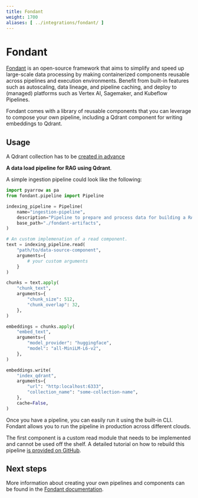 ```yaml
---
title: Fondant
weight: 1700
aliases: [ ../integrations/fondant/ ]
---
```


# Fondant

[Fondant](https://fondant.ai/en/stable/) is an open-source framework that aims to simplify and speed
up large-scale data processing by making containerized components reusable across pipelines and
execution environments. Benefit from built-in features such as autoscaling, data lineage, and
pipeline caching, and deploy to (managed) platforms such as Vertex AI, Sagemaker, and Kubeflow
Pipelines.

Fondant comes with a library of reusable components that you can leverage to compose your own
pipeline, including a Qdrant component for writing embeddings to Qdrant.

## Usage

<aside role="status">
A Qdrant collection has to be <a href="/documentation/concepts/collections/">created in advance</a>
</aside>

**A data load pipeline for RAG using Qdrant**.

A simple ingestion pipeline could look like the following:

```python
import pyarrow as pa
from fondant.pipeline import Pipeline

indexing_pipeline = Pipeline(
    name="ingestion-pipeline",
    description="Pipeline to prepare and process data for building a RAG solution",
    base_path="./fondant-artifacts",
)

# An custom implemenation of a read component. 
text = indexing_pipeline.read(
    "path/to/data-source-component",
    arguments={
        # your custom arguments 
    }
)

chunks = text.apply(
    "chunk_text",
    arguments={
        "chunk_size": 512,
        "chunk_overlap": 32,
    },
)

embeddings = chunks.apply(
    "embed_text",
    arguments={
        "model_provider": "huggingface",
        "model": "all-MiniLM-L6-v2",
    },
)

embeddings.write(
    "index_qdrant",
    arguments={
        "url": "http:localhost:6333",
        "collection_name": "some-collection-name",
    },
    cache=False,
)
```

Once you have a pipeline, you can easily run it using the built-in CLI. Fondant allows
you to run the pipeline in production across different clouds.

The first component is a custom read module that needs to be implemented and cannot be used off the
shelf. A detailed tutorial on how to rebuild this
pipeline [is provided on GitHub](https://github.com/ml6team/fondant-usecase-RAG/tree/main).

## Next steps

More information about creating your own pipelines and components can be found in the [Fondant
documentation](https://fondant.ai/en/stable/).
